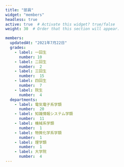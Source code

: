 ```yaml
---
title: "部員"
widget: "members"
headless: true
active: true  # Activate this widget? true/false
weight: 30  # Order that this section will appear.

members:
  updatedAt: "2021年7月22日"
  grades:
    - label: 一回生
      number: 10
    - label: 二回生
      number:  2
    - label: 三回生
      number:  15
    - label: 四回生
      number:  7
    - label: 院生
      number:  4
  departments:
    - label: 電気電子系学類
      number:  20
    - label: 知識情報システム学類
      number:  11
    - label: 機械系学類
      number:  1
    - label: 物質化学系学類
      number:  1
    - label: 理学類
      number:  1
    - label: 大学院
      number:  4
---
```

